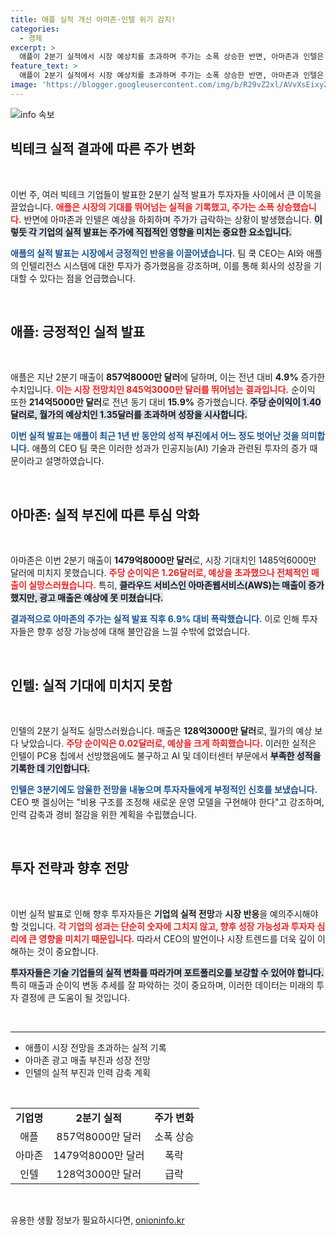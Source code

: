 ```yaml
---
title: 애플 실적 개선 아마존·인텔 위기 감지!
categories:
  - 경제
excerpt: >
  애플이 2분기 실적에서 시장 예상치를 초과하며 주가는 소폭 상승한 반면, 아마존과 인텔은 어닝 미스로 급락. 빅테크의 희비가 극명히 엇갈린 이번 실적 발표에 관심이 집중된다!
feature_text: >
  애플이 2분기 실적에서 시장 예상치를 초과하며 주가는 소폭 상승한 반면, 아마존과 인텔은 어닝 미스로 급락. 빅테크의 희비가 극명히 엇갈린 이번 실적 발표에 관심이 집중된다!
image: 'https://blogger.googleusercontent.com/img/b/R29vZ2xl/AVvXsEixyZcFfHzMRdzZMjFBmAUKJYCLCGyLL1o632UiGVXcaFdKo_bkvkuCioo0uUKlGfBVcT3P84aROyZIXSBEx3Aw5nCQ3pTgDom1WDC4m8eifvWiAmWEEVb4x6G_l8C0QH225ldMjyaFvpxGEBGNO37VmDTDMHGhJPq73UglMfDca1-0aw/s1600/blogspot.png'
---
```


<p><img src="https://blogger.googleusercontent.com/img/b/R29vZ2xl/AVvXsEixyZcFfHzMRdzZMjFBmAUKJYCLCGyLL1o632UiGVXcaFdKo_bkvkuCioo0uUKlGfBVcT3P84aROyZIXSBEx3Aw5nCQ3pTgDom1WDC4m8eifvWiAmWEEVb4x6G_l8C0QH225ldMjyaFvpxGEBGNO37VmDTDMHGhJPq73UglMfDca1-0aw/s1600/blogspot.png" alt="info 속보" /></p>

<h2 data-ke-size="size26">빅테크 실적 결과에 따른 주가 변화</h2>

<p data-ke-size="size16">&nbsp;</p>

<p>이번 주, 여러 빅테크 기업들이 발표한 2분기 실적 발표가 투자자들 사이에서 큰 이목을 끌었습니다. <b><span style="color: #ee2323;">애플은 시장의 기대를 뛰어넘는 실적을 기록했고, 주가는 소폭 상승했습니다.</span></b> 반면에 아마존과 인텔은 예상을 하회하며 주가가 급락하는 상황이 발생했습니다. <b><span style="background-color: #21538527;">이렇듯 각 기업의 실적 발표는 주가에 직접적인 영향을 미치는 중요한 요소입니다.</span></b> </p>

<p><b><span style="color: #1a5490;">애플의 실적 발표는 시장에서 긍정적인 반응을 이끌어냈습니다.</span></b> 팀 쿡 CEO는 AI와 애플의 인텔리전스 시스템에 대한 투자가 증가했음을 강조하며, 이를 통해 회사의 성장을 기대할 수 있다는 점을 언급했습니다.</p>

<p data-ke-size="size16">&nbsp;</p>

<h2 data-ke-size="size26">애플: 긍정적인 실적 발표</h2>

<p data-ke-size="size16">&nbsp;</p>

<p>애플은 지난 2분기 매출이 <b>857억8000만 달러</b>에 달하며, 이는 전년 대비 <b>4.9%</b> 증가한 수치입니다. <b><span style="color: #ee2323;">이는 시장 전망치인 845억3000만 달러를 뛰어넘는 결과입니다.</span></b> 순이익 또한 <b>214억5000만 달러</b>로 전년 동기 대비 <b>15.9%</b> 증가했습니다. <b><span style="background-color: #21538527;">주당 순이익이 1.40달러로, 월가의 예상치인 1.35달러를 초과하며 성장을 시사합니다.</span></b> </p>

<p><b><span style="color: #1a5490;">이번 실적 발표는 애플이 최근 1년 반 동안의 성적 부진에서 어느 정도 벗어난 것을 의미합니다.</span></b> 애플의 CEO 팀 쿡은 이러한 성과가 인공지능(AI) 기술과 관련된 투자의 증가 때문이라고 설명하였습니다.</p>

<p data-ke-size="size16">&nbsp;</p>

<h2 data-ke-size="size26">아마존: 실적 부진에 따른 투심 악화</h2>

<p data-ke-size="size16">&nbsp;</p>

<p>아마존은 이번 2분기 매출이 <b>1479억8000만 달러</b>로, 시장 기대치인 1485억6000만 달러에 미치지 못했습니다. <b><span style="color: #ee2323;">주당 순이익은 1.26달러로, 예상을 초과했으나 전체적인 매출이 실망스러웠습니다.</span></b> 특히, <b><span style="background-color: #21538527;">클라우드 서비스인 아마존웹서비스(AWS)는 매출이 증가했지만, 광고 매출은 예상에 못 미쳤습니다.</span></b> </p>

<p><b><span style="color: #1a5490;">결과적으로 아마존의 주가는 실적 발표 직후 6.9% 대비 폭락했습니다.</span></b> 이로 인해 투자자들은 향후 성장 가능성에 대해 불안감을 느낄 수밖에 없었습니다.</p>

<p data-ke-size="size16">&nbsp;</p>

<h2 data-ke-size="size26">인텔: 실적 기대에 미치지 못함</h2>

<p data-ke-size="size16">&nbsp;</p>

<p>인텔의 2분기 실적도 실망스러웠습니다. 매출은 <b>128억3000만 달러</b>로, 월가의 예상 보다 낮았습니다. <b><span style="color: #ee2323;">주당 순이익은 0.02달러로, 예상을 크게 하회했습니다.</span></b> 이러한 실적은 인텔이 PC용 칩에서 선방했음에도 불구하고 AI 및 데이터센터 부문에서 <b><span style="background-color: #21538527;">부족한 성적을 기록한 데 기인합니다.</span></b> </p>

<p><b><span style="color: #1a5490;">인텔은 3분기에도 암울한 전망을 내놓으며 투자자들에게 부정적인 신호를 보냈습니다.</span></b> CEO 팻 겔싱어는 "비용 구조를 조정해 새로운 운영 모델을 구현해야 한다"고 강조하며, 인력 감축과 경비 절감을 위한 계획을 수립했습니다.</p>

<p data-ke-size="size16">&nbsp;</p>

<h2 data-ke-size="size26">투자 전략과 향후 전망</h2>

<p data-ke-size="size16">&nbsp;</p>

<p>이번 실적 발표로 인해 향후 투자자들은 <b>기업의 실적 전망</b>과 <b>시장 반응</b>을 예의주시해야 할 것입니다. <b><span style="color: #ee2323;">각 기업의 성과는 단순히 숫자에 그치지 않고, 향후 성장 가능성과 투자자 심리에 큰 영향을 미치기 때문입니다.</span></b> 따라서 CEO의 발언이나 시장 트렌드를 더욱 깊이 이해하는 것이 중요합니다.</p>

<p><b><span style="background-color: #21538527;">투자자들은 기술 기업들의 실적 변화를 따라가며 포트폴리오를 보강할 수 있어야 합니다.</span></b> 특히 매출과 순이익 변동 추세를 잘 파악하는 것이 중요하며, 이러한 데이터는 미래의 투자 결정에 큰 도움이 될 것입니다.</p>

<p data-ke-size="size16">&nbsp;</p>

<hr>

<ul>
<li>애플이 시장 전망을 초과하는 실적 기록</li>
<li>아마존 광고 매출 부진과 성장 전망</li>
<li>인텔의 실적 부진과 인력 감축 계획</li>
</ul>

<p data-ke-size="size16">&nbsp;</p>

<table style="width: 100%;">
<tr>
<td style="text-align: center; height: 17px;"><b>기업명</b></td>
<td style="text-align: center; height: 17px;"><b>2분기 실적</b></td>
<td style="text-align: center; height: 17px;"><b>주가 변화</b></td>
</tr>
<tr>
<td style="text-align: center; height: 17px;">애플</td>
<td style="text-align: center; height: 17px;">857억8000만 달러</td>
<td style="text-align: center; height: 17px;">소폭 상승</td>
</tr>
<tr>
<td style="text-align: center; height: 17px;">아마존</td>
<td style="text-align: center; height: 17px;">1479억8000만 달러</td>
<td style="text-align: center; height: 17px;">폭락</td>
</tr>
<tr>
<td style="text-align: center; height: 17px;">인텔</td>
<td style="text-align: center; height: 17px;">128억3000만 달러</td>
<td style="text-align: center; height: 17px;">급락</td>
</tr>
</table>

<p data-ke-size="size16">&nbsp;</p>
유용한 생활 정보가 필요하시다면, <a href="https://onioninfo.kr" rel="dofollow">onioninfo.kr</a>


